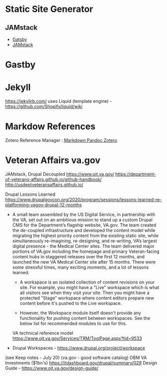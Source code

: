 # Static Site Generator

## JAMstack

- [Gatsby](https://www.gatsbyjs.com/guides/markdown/)
- [JAMstack](https://jamstack.org/)

# Gastby

# Jekyll
https://jekyllrb.com/
uses Liquid (template engine) - https://github.com/Shopify/liquid/wiki

# Markdow References

Zotero Reference Manager : [Markdown Pandoc Zotero](https://www.simondcoll.com/references-markdown-zotero/)


# Veteran Affairs va.gov
JAMstack, Drupal Decoupled
https://www.oit.va.gov/
https://department-of-veterans-affairs.github.io/github-handbook/
http://usdeptveteransaffairs.github.io/

Drupal Lessons Learned
https://www.drupalgovcon.org/2020/program/sessions/lessons-learned-re-platforming-vagov-drupal-12-months
- A small team assembled by the US Digital Service, in partnership with the VA, set out on an ambitious mission to stand up a custom Drupal CMS for the Department’s flagship website, VA.gov. The team created the de-coupled infrastructure and developed the content model while migrating the highest priority content from the existing static site, while simultaneously re-imagining, re-designing, and re-writing, VA’s largest digital presence - the Medical Center sites. The team delivered major portions of VA.gov including the homepage and primary Veteran-facing content hubs in staggered releases over the first 12 months, and launched the new VA Medical Center site after 15 months. There were some stressful times, many exciting moments, and a lot of lessons learned.
  - A workspace is an isolated collection of content revisions on your site. For example, you might have a "Live" workspace which is what all visitors see when they visit your site. Then you might have a protected "Stage" workspace where content editors prepare new content before it's pushed to the Live workspace.

  - However, the Workspace module itself doesn't provide any functionality for pushing content between workspaces. See the below list for recommended modules to use for this.

  VA technical reference model
https://www.oit.va.gov/Services/TRM/ToolPage.aspx?tid=9533



- Drupal Workspaces - https://www.drupal.org/project/workspace

(see Keep notes - July 20)
(va.gov - good software catalog)
OBM VA Investments ($1bn's) https://itdashboard.gov/drupal/summary/029
Design Guide - https://www.oit.va.gov/design-guide/
